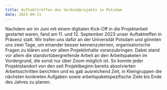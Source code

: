 ```yaml
---
title: Auftakttreffen des Verbundprojekts in Potsdam
date: 2023-09-11
---
```


Nachdem wir im Juni mit einem digitalen Kick-Off in die Projektarbeit gestartet waren, fand am 11. und 12. September 2023 unser Auftaktreffen in Präsenz statt. Wir trafen uns dafür an der Universität Potsdam und gönnten uns zwei Tage, um einander besser kennenzulernen, organisatorische Fragen zu klären und vor allem Projektinhalte voranzubringen. 
Dabei stand vor allem die standortübergreifende Arbeit an den Arbeitspaketen im Vordergrund, die sonst nur über Zoom möglich ist. So konnte jeder Projektstandort von den seit Projektbeginn bereits absolvierten Arbeitsschritten berichten und es gab ausreichend Zeit, in Kleingruppen die nächsten konkreten Aufgaben sowie arbeitspaketspezifische Ziele bis Ende des Jahres zu planen. 

